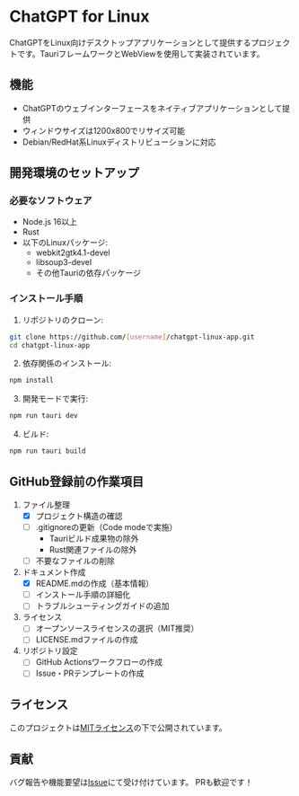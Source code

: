 # ChatGPT for Linux

ChatGPTをLinux向けデスクトップアプリケーションとして提供するプロジェクトです。TauriフレームワークとWebViewを使用して実装されています。

## 機能

- ChatGPTのウェブインターフェースをネイティブアプリケーションとして提供
- ウィンドウサイズは1200x800でリサイズ可能
- Debian/RedHat系Linuxディストリビューションに対応

## 開発環境のセットアップ

### 必要なソフトウェア

- Node.js 16以上
- Rust
- 以下のLinuxパッケージ:
  - webkit2gtk4.1-devel
  - libsoup3-devel
  - その他Tauriの依存パッケージ

### インストール手順

1. リポジトリのクローン:
```bash
git clone https://github.com/[username]/chatgpt-linux-app.git
cd chatgpt-linux-app
```

2. 依存関係のインストール:
```bash
npm install
```

3. 開発モードで実行:
```bash
npm run tauri dev
```

4. ビルド:
```bash
npm run tauri build
```

## GitHub登録前の作業項目

1. ファイル整理
   - [x] プロジェクト構造の確認
   - [ ] .gitignoreの更新（Code modeで実施）
     - Tauriビルド成果物の除外
     - Rust関連ファイルの除外
   - [ ] 不要なファイルの削除

2. ドキュメント作成
   - [x] README.mdの作成（基本情報）
   - [ ] インストール手順の詳細化
   - [ ] トラブルシューティングガイドの追加

3. ライセンス
   - [ ] オープンソースライセンスの選択（MIT推奨）
   - [ ] LICENSE.mdファイルの作成

4. リポジトリ設定
   - [ ] GitHub Actionsワークフローの作成
   - [ ] Issue・PRテンプレートの作成

## ライセンス

このプロジェクトは[MITライセンス](LICENSE.md)の下で公開されています。

## 貢献

バグ報告や機能要望は[Issue](https://github.com/[username]/chatgpt-linux-app/issues)にて受け付けています。
PRも歓迎です！
